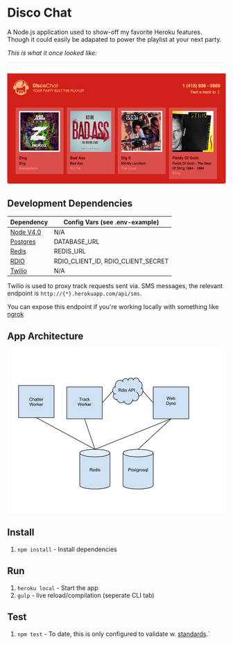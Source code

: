 # Disco Chat

A Node.js application used to show-off my favorite Heroku features. Though
it could easily be adapated to power the playlist at your next party.

*This is what it once looked like:*

![Screenshot](screenshot.png)

## Development Dependencies

| Dependency                              | Config Vars (see .env-example)        |
| --------------------------------------- | ------------------------------------- |
| [Node V4.0](https://nodejs.org/en/)     | N/A                                   |
| [Postgres](http://www.postgresql.org/)  | DATABASE_URL                          |
| [Redis](http://redis.io/)               | REDIS_URL                             |
| [RDIO](http://www.rdio.com/developers/) | RDIO_CLIENT_ID, RDIO_CLIENT_SECRET    |
| [Twilio](https://www.twilio.com)        | N/A                                   |

Twilio is used to proxy track requests sent via. SMS messages, the relevant endpoint
is `http://{*}.herokuapp.com/api/sms`.

You can expose this endpoint if you're working locally with something like [ngrok](https://ngrok.com/docs#expose)

## App Architecture

![App Arch](arch.png)


## Install

1. `npm install` - Install dependencies

## Run

1. `heroku local` - Start the app
2. `gulp` - live reload/compilation (seperate CLI tab)

## Test

1. `npm test` - To date, this is only configured to validate w. [standards](https://github.com/feross/standard).`
